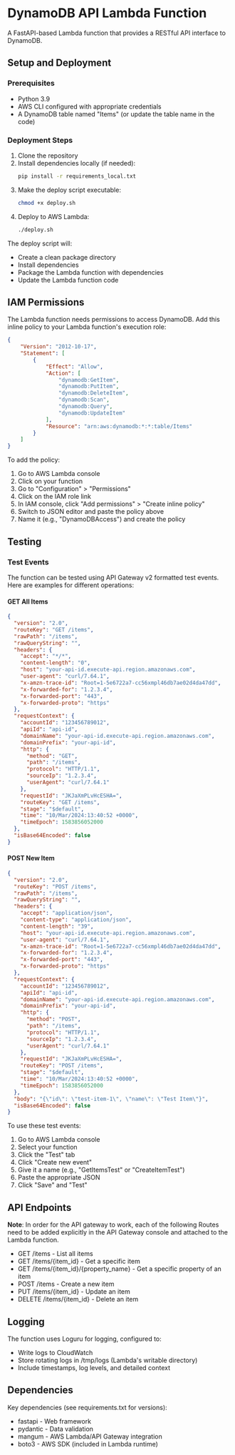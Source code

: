 # DynamoDB API Lambda Function

A FastAPI-based Lambda function that provides a RESTful API interface to DynamoDB.

## Setup and Deployment

### Prerequisites

- Python 3.9
- AWS CLI configured with appropriate credentials
- A DynamoDB table named "Items" (or update the table name in the code)

### Deployment Steps

1. Clone the repository
2. Install dependencies locally (if needed):
   ```bash
   pip install -r requirements_local.txt
   ```
3. Make the deploy script executable:
   ```bash
   chmod +x deploy.sh
   ```
4. Deploy to AWS Lambda:
   ```bash
   ./deploy.sh
   ```

The deploy script will:
- Create a clean package directory
- Install dependencies
- Package the Lambda function with dependencies
- Update the Lambda function code

## IAM Permissions

The Lambda function needs permissions to access DynamoDB. Add this inline policy to your Lambda function's execution role:

```json
{
    "Version": "2012-10-17",
    "Statement": [
        {
            "Effect": "Allow",
            "Action": [
                "dynamodb:GetItem",
                "dynamodb:PutItem",
                "dynamodb:DeleteItem",
                "dynamodb:Scan",
                "dynamodb:Query",
                "dynamodb:UpdateItem"
            ],
            "Resource": "arn:aws:dynamodb:*:*:table/Items"
        }
    ]
}
```

To add the policy:
1. Go to AWS Lambda console
2. Click on your function
3. Go to "Configuration" > "Permissions"
4. Click on the IAM role link
5. In IAM console, click "Add permissions" > "Create inline policy"
6. Switch to JSON editor and paste the policy above
7. Name it (e.g., "DynamoDBAccess") and create the policy

## Testing

### Test Events

The function can be tested using API Gateway v2 formatted test events. Here are examples for different operations:

#### GET All Items
```json
{
  "version": "2.0",
  "routeKey": "GET /items",
  "rawPath": "/items",
  "rawQueryString": "",
  "headers": {
    "accept": "*/*",
    "content-length": "0",
    "host": "your-api-id.execute-api.region.amazonaws.com",
    "user-agent": "curl/7.64.1",
    "x-amzn-trace-id": "Root=1-5e6722a7-cc56xmpl46db7ae02d4da47dd",
    "x-forwarded-for": "1.2.3.4",
    "x-forwarded-port": "443",
    "x-forwarded-proto": "https"
  },
  "requestContext": {
    "accountId": "123456789012",
    "apiId": "api-id",
    "domainName": "your-api-id.execute-api.region.amazonaws.com",
    "domainPrefix": "your-api-id",
    "http": {
      "method": "GET",
      "path": "/items",
      "protocol": "HTTP/1.1",
      "sourceIp": "1.2.3.4",
      "userAgent": "curl/7.64.1"
    },
    "requestId": "JKJaXmPLvHcESHA=",
    "routeKey": "GET /items",
    "stage": "$default",
    "time": "10/Mar/2024:13:40:52 +0000",
    "timeEpoch": 1583856052000
  },
  "isBase64Encoded": false
}
```

#### POST New Item
```json
{
  "version": "2.0",
  "routeKey": "POST /items",
  "rawPath": "/items",
  "rawQueryString": "",
  "headers": {
    "accept": "application/json",
    "content-type": "application/json",
    "content-length": "39",
    "host": "your-api-id.execute-api.region.amazonaws.com",
    "user-agent": "curl/7.64.1",
    "x-amzn-trace-id": "Root=1-5e6722a7-cc56xmpl46db7ae02d4da47dd",
    "x-forwarded-for": "1.2.3.4",
    "x-forwarded-port": "443",
    "x-forwarded-proto": "https"
  },
  "requestContext": {
    "accountId": "123456789012",
    "apiId": "api-id",
    "domainName": "your-api-id.execute-api.region.amazonaws.com",
    "domainPrefix": "your-api-id",
    "http": {
      "method": "POST",
      "path": "/items",
      "protocol": "HTTP/1.1",
      "sourceIp": "1.2.3.4",
      "userAgent": "curl/7.64.1"
    },
    "requestId": "JKJaXmPLvHcESHA=",
    "routeKey": "POST /items",
    "stage": "$default",
    "time": "10/Mar/2024:13:40:52 +0000",
    "timeEpoch": 1583856052000
  },
  "body": "{\"id\": \"test-item-1\", \"name\": \"Test Item\"}",
  "isBase64Encoded": false
}
```

To use these test events:
1. Go to AWS Lambda console
2. Select your function
3. Click the "Test" tab
4. Click "Create new event"
5. Give it a name (e.g., "GetItemsTest" or "CreateItemTest")
6. Paste the appropriate JSON
7. Click "Save" and "Test"

## API Endpoints
**Note**: In order for the API gateway to work, each of the following Routes need to be added explicitly in the API Gateway console and attached to the Lambda function.

- GET /items - List all items
- GET /items/{item_id} - Get a specific item
- GET /items/{item_id}/{property_name} - Get a specific property of an item
- POST /items - Create a new item
- PUT /items/{item_id} - Update an item
- DELETE /items/{item_id} - Delete an item

## Logging

The function uses Loguru for logging, configured to:
- Write logs to CloudWatch
- Store rotating logs in /tmp/logs (Lambda's writable directory)
- Include timestamps, log levels, and detailed context

## Dependencies

Key dependencies (see requirements.txt for versions):
- fastapi - Web framework
- pydantic - Data validation
- mangum - AWS Lambda/API Gateway integration
- boto3 - AWS SDK (included in Lambda runtime)
